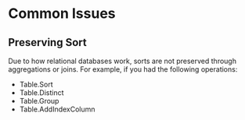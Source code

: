 # Common Issues

## Preserving Sort

Due to how relational databases work, sorts are not preserved through aggregations or joins. For example, if you had the following operations:
* Table.Sort
* Table.Distinct
* Table.Group
* Table.AddIndexColumn
